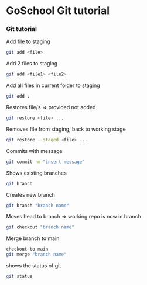 # GoSchool Git tutorial

### Git tutorial <br />

Add file to staging
```bash
git add <file>
```

Add 2 files to staging
```bash
git add <file1> <file2>
```

Add all files in current folder to staging
```bash
git add .
```

Restores file/s => provided not added
```bash
git restore <file> ...
```
 
Removes file from staging, back to working stage
```bash
git restore --staged <file> ...
```

Commits with message
```bash
git commit -m "insert message"
```

Shows existing branches 
```bash
git branch
```
 
Creates new branch
```bash
git branch "branch name"
```

Moves head to branch => working repo is now in branch
```bash
git checkout "branch name"
```

Merge branch to main
```bash
checkout to main
git merge "branch name"
```
shows the status of git
```bash
git status
```



